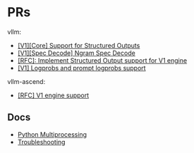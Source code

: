 # PRs

vllm:

- [[V1][Core] Support for Structured Outputs](https://github.com/vllm-project/vllm/pull/12388)
- [[V1][Spec Decode] Ngram Spec Decode](https://github.com/vllm-project/vllm/pull/12193)
- [[RFC]: Implement Structured Output support for V1 engine](https://github.com/vllm-project/vllm/issues/11908)
- [[V1] Logprobs and prompt logprobs support](https://github.com/vllm-project/vllm/pull/9880)

vllm-ascend:

- [[RFC] V1 engine support](https://github.com/vllm-project/vllm-ascend/issues/9)

## Docs

- [Python Multiprocessing](https://docs.vllm.ai/en/latest/design/multiprocessing.html)
- [Troubleshooting](https://docs.vllm.ai/en/latest/getting_started/troubleshooting.html#troubleshooting-python-multiprocessing)
